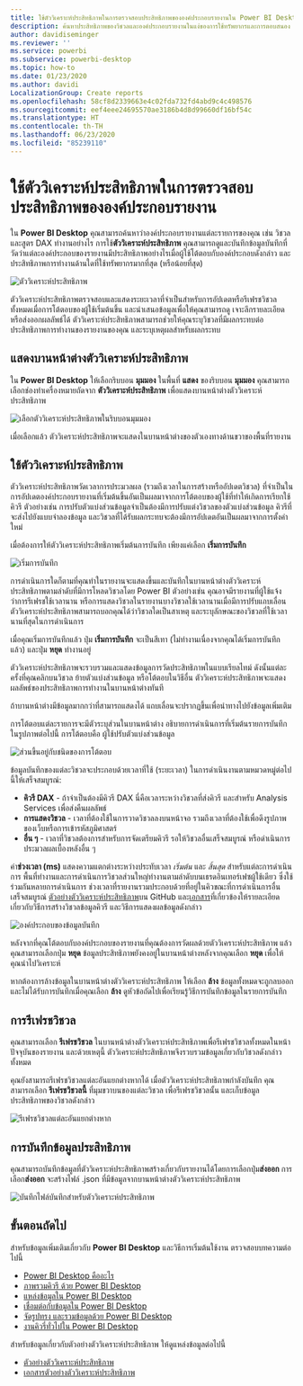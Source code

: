 ```yaml
---
title: ใช้ตัววิเคราะห์ประสิทธิภาพในการตรวจสอบประสิทธิภาพขององค์ประกอบรายงานใน Power BI Desktop
description: ค้นหาประสิทธิภาพของวิชวลและองค์ประกอบรายงานในแง่ของการใช้ทรัพยากรและการตอบสนอง
author: davidiseminger
ms.reviewer: ''
ms.service: powerbi
ms.subservice: powerbi-desktop
ms.topic: how-to
ms.date: 01/23/2020
ms.author: davidi
LocalizationGroup: Create reports
ms.openlocfilehash: 58cf8d2339663e4c02fda732fd4abd9c4c498576
ms.sourcegitcommit: eef4eee24695570ae3186b4d8d99660df16bf54c
ms.translationtype: HT
ms.contentlocale: th-TH
ms.lasthandoff: 06/23/2020
ms.locfileid: "85239110"
---
```

# <a name="use-performance-analyzer-to-examine-report-element-performance"></a>ใช้ตัววิเคราะห์ประสิทธิภาพในการตรวจสอบประสิทธิภาพขององค์ประกอบรายงาน

ใน **Power BI Desktop** คุณสามารถค้นหาว่าองค์ประกอบรายงานแต่ละรายการของคุณ เช่น วิชวลและสูตร DAX ทำงานอย่างไร การใช้**ตัววิเคราะห์ประสิทธิภาพ** คุณสามารถดูและบันทึกข้อมูลบันทึกที่วัดว่าแต่ละองค์ประกอบของรายงานมีประสิทธิภาพอย่างไรเมื่อผู้ใช้โต้ตอบกับองค์ประกอบดังกล่าว และประสิทธิภาพการทำงานด้านใดที่ใช้ทรัพยากรมากที่สุด (หรือน้อยที่สุด)

![ตัววิเคราะห์ประสิทธิภาพ](media/desktop-performance-analyzer/performance-analyzer-01.png)

ตัววิเคราะห์ประสิทธิภาพตรวจสอบและแสดงระยะเวลาที่จำเป็นสำหรับการอัปเดตหรือรีเฟรชวิชวลทั้งหมดเมื่อการโต้ตอบของผู้ใช้เริ่มต้นขึ้น และนำเสนอข้อมูลเพื่อให้คุณสามารถดู เจาะลึกรายละเอียด หรือส่งออกผลลัพธ์ได้ ตัววิเคราะห์ประสิทธิภาพสามารถช่วยให้คุณระบุวิชวลที่มีผลกระทบต่อประสิทธิภาพการทำงานของรายงานของคุณ และระบุเหตุผลสำหรับผลกระทบ

## <a name="displaying-the-performance-analyzer-pane"></a>แสดงบานหน้าต่างตัววิเคราะห์ประสิทธิภาพ

ใน **Power BI Desktop** ให้เลือกริบบอน **มุมมอง** ในพื้นที่ **แสดง** ของริบบอน **มุมมอง** คุณสามารถเลือกช่องทำเครื่องหมายถัดจาก **ตัววิเคราะห์ประสิทธิภาพ** เพื่อแสดงบานหน้าต่างตัววิเคราะห์ประสิทธิภาพ

![เลือกตัววิเคราะห์ประสิทธิภาพในริบบอนมุมมอง](media/desktop-performance-analyzer/performance-analyzer-02.png)

เมื่อเลือกแล้ว ตัววิเคราะห์ประสิทธิภาพจะแสดงในบานหน้าต่างของตัวเองทางด้านขวาของพื้นที่รายงาน

## <a name="using-performance-analyzer"></a>ใช้ตัววิเคราะห์ประสิทธิภาพ

ตัววิเคราะห์ประสิทธิภาพวัดเวลาการประมวลผล (รวมถึงเวลาในการสร้างหรืออัปเดตวิชวล) ที่จำเป็นในการอัปเดตองค์ประกอบรายงานที่เริ่มต้นขึ้นอันเป็นผลมาจากการโต้ตอบของผู้ใช้ที่ทำให้เกิดการเรียกใช้คิวรี ตัวอย่างเช่น การปรับตัวแบ่งส่วนข้อมูลจำเป็นต้องมีการปรับแต่งวิชวลของตัวแบ่งส่วนข้อมูล คิวรีที่จะส่งไปยังแบบจำลองข้อมูล และวิชวลที่ได้รับผลกระทบจะต้องมีการอัปเดตอันเป็นผลมาจากการตั้งค่าใหม่ 

เมื่อต้องการให้ตัววิเคราะห์ประสิทธิภาพเริ่มต้นการบันทึก เพียงแค่เลือก **เริ่มการบันทึก**

![เริ่มการบันทึก](media/desktop-performance-analyzer/performance-analyzer-03.png)

การดำเนินการใดก็ตามที่คุณทำในรายงานจะแสดงขึ้นและบันทึกในบานหน้าต่างตัววิเคราะห์ประสิทธิภาพตามลำดับที่มีการโหลดวิชวลโดย Power BI ตัวอย่างเช่น คุณอาจมีรายงานที่ผู้ใช้แจ้งว่าการรีเฟรชใช้เวลานาน หรือการแสดงวิชวลในรายงานบางวิชวลใช้เวลานานเมื่อมีการปรับแถบเลื่อน ตัววิเคราะห์ประสิทธิภาพสามารถบอกคุณได้ว่าวิชวลใดเป็นสาเหตุ และระบุลักษณะของวิชวลที่ใช้เวลานานที่สุดในการดำเนินการ 

เมื่อคุณเริ่มการบันทึกแล้ว ปุ่ม **เริ่มการบันทึก** จะเป็นสีเทา (ไม่ทำงานเนื่องจากคุณได้เริ่มการบันทึกแล้ว) และปุ่ม **หยุด** ทำงานอยู่ 

ตัววิเคราะห์ประสิทธิภาพจะรวบรวมและแสดงข้อมูลการวัดประสิทธิภาพในแบบเรียลไทม์ ดังนั้นแต่ละครั้งที่คุณคลิกบนวิชวล ย้ายตัวแบ่งส่วนข้อมูล หรือโต้ตอบในวิธีอื่น ตัววิเคราะห์ประสิทธิภาพจะแสดงผลลัพธ์ของประสิทธิภาพการทำงานในบานหน้าต่างทันที

ถ้าบานหน้าต่างมีข้อมูลมากกว่าที่สามารถแสดงได้ แถบเลื่อนจะปรากฏขึ้นเพื่อนำทางไปยังข้อมูลเพิ่มเติม

การโต้ตอบแต่ละรายการจะมีตัวระบุส่วนในบานหน้าต่าง อธิบายการดำเนินการที่เริ่มต้นรายการบันทึก ในรูปภาพต่อไปนี้ การโต้ตอบคือ ผู้ใช้ปรับตัวแบ่งส่วนข้อมูล

![ส่วนขึ้นอยู่กับชนิดของการโต้ตอบ](media/desktop-performance-analyzer/performance-analyzer-04.png)

ข้อมูลบันทึกของแต่ละวิชวลจะประกอบด้วยเวลาที่ใช้ (ระยะเวลา) ในการดำเนินงานตามหมวดหมู่ต่อไปนี้ให้เสร็จสมบูรณ์:

* **คิวรี DAX** - ถ้าจำเป็นต้องมีคิวรี DAX นี่คือเวลาระหว่างวิชวลที่ส่งคิวรี และสำหรับ Analysis Services เพื่อส่งคืนผลลัพธ์
* **การแสดงวิชวล** - เวลาที่ต้องใช้ในการวาดวิชวลลงบนหน้าจอ รวมถึงเวลาที่ต้องใช้เพื่อดึงรูปภาพของเว็บหรือการเข้ารหัสภูมิศาสตร์ 
* **อื่น ๆ** - เวลาที่วิชวลต้องการสำหรับการจัดเตรียมคิวรี รอให้วิชวลอื่นเสร็จสมบูรณ์ หรือดำเนินการประมวลผลเบื้องหลังอื่น ๆ

ค่า**ช่วงเวลา (ms)** แสดงความแตกต่างระหว่างประทับเวลา *เริ่มต้น* และ *สิ้นสุด* สำหรับแต่ละการดำเนินการ พื้นที่ทำงานและการดำเนินการวิชวลส่วนใหญ่ทำงานตามลำดับบนเธรดอินเทอร์เฟซผู้ใช้เดียว ซึ่งใช้ร่วมกันหลายการดำเนินการ ช่วงเวลาที่รายงานรวมประกอบด้วยที่อยู่ในคิวขณะที่การดำเนินการอื่นเสร็จสมบูรณ์ [ตัวอย่างตัววิเคราะห์ประสิทธิภาพ](https://github.com/microsoft/powerbi-desktop-samples/tree/master/Performance%20Analyzer)บน GitHub และ[เอกสาร](https://github.com/microsoft/powerbi-desktop-samples/blob/master/Performance%20Analyzer/Power%20BI%20Performance%20Analyzer%20Export%20File%20Format.docx)ที่เกี่ยวข้องให้รายละเอียดเกี่ยวกับวิธีการสร้างวิชวลข้อมูลคิวรี และวิธีการแสดงผลข้อมูลดังกล่าว


![องค์ประกอบของข้อมูลบันทึก](media/desktop-performance-analyzer/performance-analyzer-06.png)

หลังจากที่คุณโต้ตอบกับองค์ประกอบของรายงานที่คุณต้องการวัดผลด้วยตัววิเคราะห์ประสิทธิภาพ แล้วคุณสามารถเลือกปุ่ม **หยุด** ข้อมูลประสิทธิภาพยังคงอยู่ในบานหน้าต่างหลังจากคุณเลือก **หยุด** เพื่อให้คุณนำไปวิเคราะห์

หากต้องการล้างข้อมูลในบานหน้าต่างตัววิเคราะห์ประสิทธิภาพ ให้เลือก **ล้าง** ข้อมูลทั้งหมดจะถูกลบออกและไม่ได้รับการบันทึกเมื่อคุณเลือก **ล้าง** ดูหัวข้อถัดไปเพื่อเรียนรู้วิธีการบันทึกข้อมูลในรายการบันทึก 

## <a name="refreshing-visuals"></a>การรีเฟรชวิชวล

คุณสามารถเลือก **รีเฟรชวิชวล** ในบานหน้าต่างตัววิเคราะห์ประสิทธิภาพเพื่อรีเฟรชวิชวลทั้งหมดในหน้าปัจจุบันของรายงาน และด้วยเหตุนี้ ตัววิเคราะห์ประสิทธิภาพจึงรวบรวมข้อมูลเกี่ยวกับวิชวลดังกล่าวทั้งหมด

คุณยังสามารถรีเฟรชวิชวลแต่ละอันแยกต่างหากได้ เมื่อตัววิเคราะห์ประสิทธิภาพกำลังบันทึก คุณสามารถเลือก **รีเฟรชวิชวลนี้** ที่มุมขวาบนของแต่ละวิชวล เพื่อรีเฟรชวิชวลนั้น และเก็บข้อมูลประสิทธิภาพของวิชวลดังกล่าว

![รีเฟรชวิชวลแต่ละอันแยกต่างหาก](media/desktop-performance-analyzer/performance-analyzer-07.png)

## <a name="saving-performance-information"></a>การบันทึกข้อมูลประสิทธิภาพ

คุณสามารถบันทึกข้อมูลที่ตัววิเคราะห์ประสิทธิภาพสร้างเกี่ยวกับรายงานได้โดยการเลือกปุ่ม**ส่งออก** การเลือก**ส่งออก** จะสร้างไฟล์ .json ที่มีข้อมูลจากบานหน้าต่างตัววิเคราะห์ประสิทธิภาพ 

![บันทึกไฟล์บันทึกสำหรับตัววิเคราะห์ประสิทธิภาพ](media/desktop-performance-analyzer/performance-analyzer-05.png)


## <a name="next-steps"></a>ขั้นตอนถัดไป
สำหรับข้อมูลเพิ่มเติมเกี่ยวกับ **Power BI Desktop** และวิธีการเริ่มต้นใช้งาน ตรวจสอบบทความต่อไปนี้

* [Power BI Desktop คืออะไร](../fundamentals/desktop-what-is-desktop.md)
* [ภาพรวมคิวรี ด้วย Power BI Desktop](../transform-model/desktop-query-overview.md)
* [แหล่งข้อมูลใน Power BI Desktop](../connect-data/desktop-data-sources.md)
* [เชื่อมต่อกับข้อมูลใน Power BI Desktop](../connect-data/desktop-connect-to-data.md)
* [จัดรูปทรง และรวมข้อมูลด้วย Power BI Desktop](../connect-data/desktop-shape-and-combine-data.md)
* [งานคิวรี่ทั่วไปใน Power BI Desktop](../transform-model/desktop-common-query-tasks.md)   

สำหรับข้อมูลเกี่ยวกับตัวอย่างตัววิเคราะห์ประสิทธิภาพ ให้ดูแหล่งข้อมูลต่อไปนี้

* [ตัวอย่างตัววิเคราะห์ประสิทธิภาพ](https://github.com/microsoft/powerbi-desktop-samples/tree/master/Performance%20Analyzer)
* [เอกสารตัวอย่างตัววิเคราะห์ประสิทธิภาพ](https://github.com/microsoft/powerbi-desktop-samples/blob/master/Performance%20Analyzer/Power%20BI%20Performance%20Analyzer%20Export%20File%20Format.docx)
